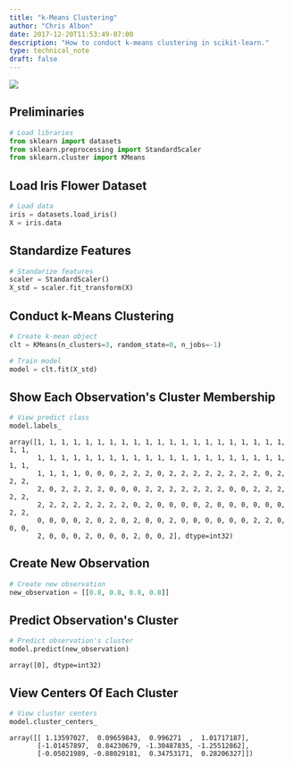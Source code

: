 ```yaml
---
title: "k-Means Clustering"
author: "Chris Albon"
date: 2017-12-20T11:53:49-07:00
description: "How to conduct k-means clustering in scikit-learn."
type: technical_note
draft: false
---
```

<a alt="k-Means Clustering" href="https://machinelearningflashcards.com">
    <img src="/images/machine_learning_flashcards/K-Means_Clustering_print.png" class="flashcard center-block">
</a>

## Preliminaries


```python
# Load libraries
from sklearn import datasets
from sklearn.preprocessing import StandardScaler
from sklearn.cluster import KMeans
```

## Load Iris Flower Dataset


```python
# Load data
iris = datasets.load_iris()
X = iris.data
```

## Standardize Features


```python
# Standarize features
scaler = StandardScaler()
X_std = scaler.fit_transform(X)
```

## Conduct k-Means Clustering


```python
# Create k-mean object
clt = KMeans(n_clusters=3, random_state=0, n_jobs=-1)

# Train model
model = clt.fit(X_std)
```

## Show Each Observation's Cluster Membership


```python
# View predict class
model.labels_
```




    array([1, 1, 1, 1, 1, 1, 1, 1, 1, 1, 1, 1, 1, 1, 1, 1, 1, 1, 1, 1, 1, 1, 1,
           1, 1, 1, 1, 1, 1, 1, 1, 1, 1, 1, 1, 1, 1, 1, 1, 1, 1, 1, 1, 1, 1, 1,
           1, 1, 1, 1, 0, 0, 0, 2, 2, 2, 0, 2, 2, 2, 2, 2, 2, 2, 2, 0, 2, 2, 2,
           2, 0, 2, 2, 2, 2, 0, 0, 0, 2, 2, 2, 2, 2, 2, 2, 0, 0, 2, 2, 2, 2, 2,
           2, 2, 2, 2, 2, 2, 2, 2, 0, 2, 0, 0, 0, 0, 2, 0, 0, 0, 0, 0, 0, 2, 2,
           0, 0, 0, 0, 2, 0, 2, 0, 2, 0, 0, 2, 0, 0, 0, 0, 0, 0, 2, 2, 0, 0, 0,
           2, 0, 0, 0, 2, 0, 0, 0, 2, 0, 0, 2], dtype=int32)



## Create New Observation


```python
# Create new observation
new_observation = [[0.8, 0.8, 0.8, 0.8]]
```

## Predict Observation's Cluster


```python
# Predict observation's cluster
model.predict(new_observation)
```




    array([0], dtype=int32)



## View Centers Of Each Cluster


```python
# View cluster centers
model.cluster_centers_
```




    array([[ 1.13597027,  0.09659843,  0.996271  ,  1.01717187],
           [-1.01457897,  0.84230679, -1.30487835, -1.25512862],
           [-0.05021989, -0.88029181,  0.34753171,  0.28206327]])


